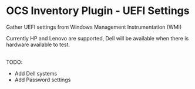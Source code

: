 # OCS Inventory Plugin - UEFI Settings

Gather UEFI settings from Windows Management Instrumentation (WMI)

Currently HP and Lenovo are supported, Dell will be available when there is hardware available to test.

<br>TODO:
<ul>
    <li>Add Dell systems</li>
    <li>Add Password settings</li>
</ul>
